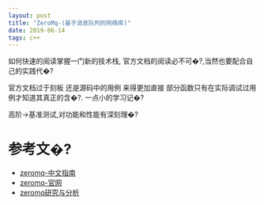 ```yaml
---
layout: post
title: "ZeroMq-(基于消息队列的网络库)"
date: 2019-06-14
tags: c++
---
```


如何快速的阅读掌握一门新的技术栈,
官方文档的阅读必不可�?,当然也要配合自己的实践代�?

官方文档过于刻板  还是源码中的用例 来得更加直接 部分函数只有在实际调试过用例才知道其真正的含�?. 一点小的学习记�?



高阶->基准测试,对功能和性能有深刻理�?





# 参考文�?
* [zeromq-中文指南](https://github.com/anjuke/zguide-cn)
* [zeromq-官网](https://zeromq.org)
* [zeromq研究与分析](https://www.cnblogs.com/rainbowzc/p/3357594.html)

 
